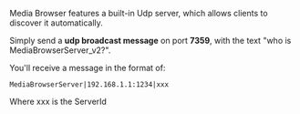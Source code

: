 Media Browser features a built-in Udp server, which allows clients to discover it automatically. 

Simply send a **udp broadcast message** on port **7359**, with the text "who is MediaBrowserServer_v2?".

You'll receive a message in the format of:

`MediaBrowserServer|192.168.1.1:1234|xxx`

Where xxx is the ServerId